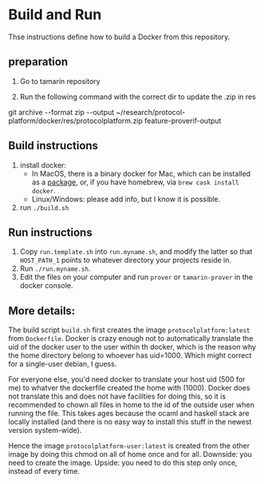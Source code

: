 # Build and Run

Thse instructions define how to build a Docker from this repository.

## preparation 

1. Go to tamarin repository

2. Run the following command with the correct dir to update the .zip in res

git archive --format zip --output ~/research/protocol-platform/docker/res/protocolplatform.zip feature-proverif-output

## Build instructions

1. install docker:
    - In MacOS, there is a binary docker for Mac, which can be installed as
      a [package](https://docs.docker.com/docker-for-mac/),
      or, if you have homebrew, via `brew cask install docker`.
    - Linux/Windows: please add info, but I know it is possible. 
2. run `./build.sh`

## Run instructions

1. Copy `run.template.sh` into `run.myname.sh`, and modify the latter so that
   `HOST_PATH_1` points to whatever directory your projects reside in.
2. Run `./run.myname.sh`.
3. Edit the files on your computer and run `prover` or `tamarin-prover` in the docker console.


## More details:

The build script `build.sh` first creates the image
`protocolplatform:latest` from `Dockerfile`. Docker is crazy enough not to
automatically translate the uid of the docker user to the user within th
docker, which is the reason why the home directory belong to whoever has
uid=1000. Which might correct for a single-user debian, I guess.

For everyone else, you'd need docker to translate your host uid (500 for me) to
whatver the dockerfile created the home with (1000). Docker does not translate
this and does not have facilities for doing this, so it is recommended to chown
all files in home to the id of the outside user when running the file. This
takes ages because the ocaml and haskell stack are locally installed (and there
is no easy way to install this stuff in the newest version system-wide).

Hence the image `protocolplatform-user:latest` is created from the other
image by doing this chmod on all of home once and for all. Downside: you need
to create the image. Upside: you need to do this step only once, instead of
every time.

